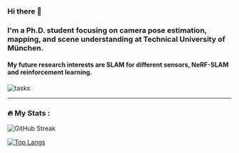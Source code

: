 ### Hi there 👋
### I'm a Ph.D. student focusing on camera pose estimation, mapping, and scene understanding at Technical University of München. 
#### My future research interests are SLAM for different sensors, NeRF-SLAM and reinforcement learning. 
<!--
**yanyan-li/yanyan-li** is a ✨ _special_ ✨ repository because its `README.md` (this file) appears on your GitHub profile.

Here are some ideas to get you started:

- 🔭 I’m currently working on ...
- 🌱 I’m currently learning ...
- 👯 I’m looking to collaborate on ...
- 🤔 I’m looking for help with ...
- 💬 Ask me about ...
- 📫 How to reach me: yanyan.li@tum.de
- 😄 Pronouns: ...
- ⚡ Fun fact: ... 
---


-->
![tasks](venom.gif)

---

### :fire: My Stats :
![GitHub Streak](https://github-readme-streak-stats.herokuapp.com/?user=yanyan-li)

[![Top Langs](https://github-readme-stats.vercel.app/api/top-langs/?username=yanyan-li&layout=compact&theme=vision-friendly-dark)](https://github.com/yanyan-li/github-readme-stats)
